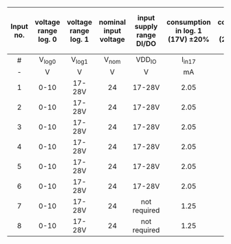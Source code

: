 | Input no. | voltage range log. 0 | voltage range log. 1 | nominal input voltage | input supply range DI/DO | consumption in log. 1 (17V) ±20% | consumption in log. 1 (24V) ±20% | consumption in log. 1 (28V) ±20% | nominal input resistance ±20% | Assigned to axis | Max. input frequency - rectangle |
| :---: | :---: | :---: | :---: | :---: | :---: | :---: | :---: | :---: | :---: | :---: |
|  #  |  V<sub>log0</sub>  |  V<sub>log1</sub>  |  V<sub>nom</sub> |  VDD<sub>IO</sub> |  I<sub>in17</sub> |  I<sub>in24</sub> |  I<sub>in28</sub> |  R<sub>in,Nom</sub>  | Ax. No. |  f<sub>max,Sq</sub> |
| - |  V |  V |  V |  V  |  mA |  mA |  mA |  kΩ  | -					  | kHz					  |
| 1 |  0-10  |  17-28V  | 24 |  17-28V | 2.05 | 2.92 | 4.15 | 8.2 | 1 | 50 |
| 2 |  0-10  |  17-28V  | 24 |  17-28V | 2.05 | 2.92 | 4.15 | 8.2 | 2 | 50 |
| 3 |  0-10  |  17-28V  | 24 |  17-28V | 2.05 | 2.92 | 4.15 | 8.2 | 1 | 50 |
| 4 |  0-10  |  17-28V  | 24 |  17-28V | 2.05 | 2.92 | 4.15 | 8.2 | 2 | 50 |
| 5 |  0-10  |  17-28V  | 24 |  17-28V | 2.05 | 2.92 | 4.15 | 8.2 | 1 | 50 |
| 6 |  0-10  |  17-28V  | 24 |  17-28V | 2.05 | 2.92 | 4.15 | 8.2 | 2 | 50 |
| 7 |  0-10  |  17-28V  | 24 | not required | 1.25 | 3.32 | 4.5 | 7.2 | 1 | 50 |
| 8 |  0-10  |  17-28V  | 24 | not required | 1.25 | 3.32 | 4.5 | 7.2 | 2 | 50 |
